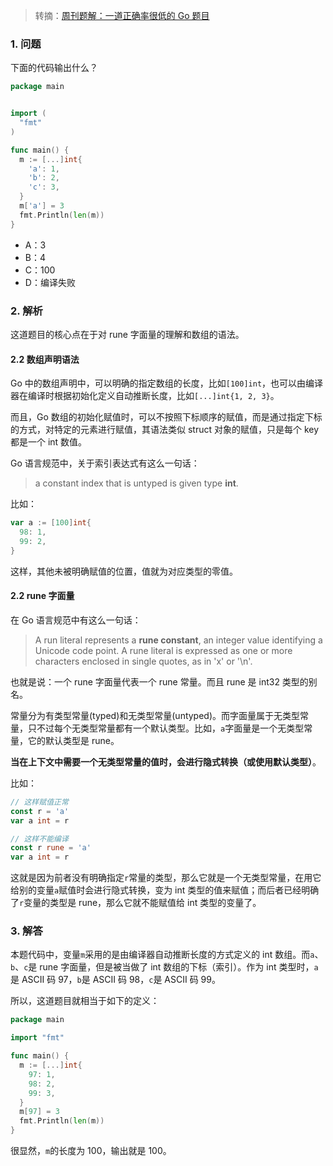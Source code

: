 > 转摘：[周刊题解：一道正确率很低的 Go 题目](https://mp.weixin.qq.com/s/D6cc11w1bdqZbOr8tm_Vjw)

### 1. 问题

下面的代码输出什么？

```go
package main


import (
  "fmt"
)

func main() {
  m := [...]int{
    'a': 1,
    'b': 2,
    'c': 3,
  }
  m['a'] = 3
  fmt.Println(len(m))
}
```

* A：3
* B：4
* C：100
* D：编译失败

### 2. 解析

这道题目的核心点在于对 rune 字面量的理解和数组的语法。

#### 2.2 数组声明语法

Go 中的数组声明中，可以明确的指定数组的长度，比如`[100]int`，也可以由编译器在编译时根据初始化定义自动推断长度，比如`[...]int{1, 2, 3}`。

而且，Go 数组的初始化赋值时，可以不按照下标顺序的赋值，而是通过指定下标的方式，对特定的元素进行赋值，其语法类似 struct 对象的赋值，只是每个 key 都是一个 int 数值。

Go 语言规范中，关于索引表达式有这么一句话：

> a constant index that is untyped is given type **int**.

比如：

```go
var a := [100]int{
  98: 1,
  99: 2,
}
```

这样，其他未被明确赋值的位置，值就为对应类型的零值。

#### 2.2 rune 字面量

在 Go 语言规范中有这么一句话：

> A run literal represents a **rune constant**, an integer value identifying a Unicode code point. A rune literal is expressed as one or more characters enclosed in single quotes, as in 'x' or '\n'.

也就是说：一个 rune 字面量代表一个 rune 常量。而且 rune 是 int32 类型的别名。

常量分为有类型常量(typed)和无类型常量(untyped)。而字面量属于无类型常量，只不过每个无类型常量都有一个默认类型。比如，`a`字面量是一个无类型常量，它的默认类型是 rune。

**当在上下文中需要一个无类型常量的值时，会进行隐式转换（或使用默认类型）**。

比如：

```go
// 这样赋值正常
const r = 'a'
var a int = r

// 这样不能编译
const r rune = 'a'
var a int = r
```

这就是因为前者没有明确指定`r`常量的类型，那么它就是一个无类型常量，在用它给别的变量`a`赋值时会进行隐式转换，变为 int 类型的值来赋值；而后者已经明确了`r`变量的类型是 rune，那么它就不能赋值给 int 类型的变量了。

### 3. 解答

本题代码中，变量`m`采用的是由编译器自动推断长度的方式定义的 int 数组。而`a`、`b`、`c`是 rune 字面量，但是被当做了 int 数组的下标（索引）。作为 int 类型时，`a`是 ASCII 码 97，`b`是 ASCII 码 98，`c`是 ASCII 码 99。

所以，这道题目就相当于如下的定义：

```go
package main

import "fmt"

func main() {
  m := [...]int{
    97: 1,
    98: 2,
    99: 3,
  }
  m[97] = 3
  fmt.Println(len(m))
}
```

很显然，`m`的长度为 100，输出就是 100。


